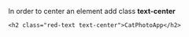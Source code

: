 In order to center an element add class **text-center**

```
<h2 class="red-text text-center">CatPhotoApp</h2>
```